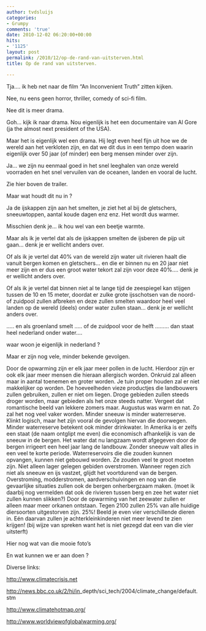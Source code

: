```yaml
---
author: tvdsluijs
categories:
- Grumpy
comments: 'true'
date: 2010-12-02 06:20:00+00:00
hits:
- '1125'
layout: post
permalink: /2010/12/op-de-rand-van-uitsterven.html
title: Op de rand van uitsterven.

---
```

Tja…. ik heb net naar de film “An Inconvenient Truth” zitten kijken. 

Nee, nu eens geen horror, thriller, comedy of sci-fi film. 

Nee dit is meer drama. 

Goh… kijk ik naar drama. Nou eigenlijk is het een documentaire van Al Gore (ja the almost next president of the USA). 

Maar het is eigenlijk wel een drama. Hij legt even heel fijn uit hoe we de wereld aan het verkloten zijn, en dat we dit dus in een tempo doen waarin eigenlijk over 50 jaar (of minder) een berg mensen minder over zijn. 

Ja… we zijn nu eenmaal goed in het snel leeghalen van onze wereld voorraden en het snel vervuilen van de oceanen, landen en vooral de lucht. 

Zie hier boven de trailer. 

Maar wat houdt dit nu in ? 

Ja de ijskappen zijn aan het smelten, je ziet het al bij de gletschers, sneeuwtoppen, aantal koude dagen enz enz. Het wordt dus warmer. 

Misschien denk je… ik hou wel van een beetje warmte. 

Maar als ik je vertel dat als de ijskappen smelten de ijsberen de pijp uit gaan… denk je er wellicht anders over. 

Of als ik je vertel dat 40% van de wereld zijn water uit rivieren haalt die vanuit bergen komen en gletschers… en die er binnen nu en 20 jaar niet meer zijn en er dus een groot water tekort zal zijn voor deze 40%…. denk je er wellicht anders over. 

Of als ik je vertel dat binnen niet al te lange tijd de zeespiegel kan stijgen tussen de 10 en 15 meter, doordat er zulke grote ijsschotsen van de noord- of zuidpool zullen afbreken en deze zullen smelten waardoor heel veel landen op de wereld (deels) onder water zullen staan… denk je er wellicht anders over. 

….. en als groenland smelt ….. of de zuidpool voor de helft ……… dan staat heel nederland onder water…. 

waar woon je eigenlijk in nederland ? 

Maar er zijn nog vele, minder bekende gevolgen. 

Door de opwarming zijn er elk jaar meer pollen in de lucht. Hierdoor zijn er ook elk jaar meer mensen die hieraan allergisch worden. Onkruid zal alleen maar in aantal toenemen en groter worden. Je tuin proper houden zal er niet makkelijker op worden. De hoeveelheden vieze productjes die landbouwers zullen gebruiken, zullen er niet om liegen. Droge gebieden zullen steeds droger worden, maar gebieden als het onze steeds natter. Vergeet dat romantische beeld van lekkere zomers maar. Augustus was warm en nat. Zo zal het nog veel vaker worden. Minder sneeuw is minder waterreserve. Klinkt logisch, maar het zijn vooral de gevolgen hiervan die doorwegen. Minder waterreserve betekent ook minder drinkwater. In Amerika is er zelfs een staat (de naam ontglipt me even) die economisch afhankelijk is van de sneeuw in de bergen. Het water dat nu langzaam wordt afgegeven door de bergen irrigeert een heel jaar lang de landbouw. Zonder sneeuw valt alles in een veel te korte periode. Waterreservoirs die die zouden kunnen opvangen, kunnen niet gebouwd worden. Ze zouden veel te groot moeten zijn. Niet alleen lager gelegen gebiden overstromen. Wanneer regen zich niet als sneeuw en ijs vastzet, glijdt het voortdurend van de bergen. Overstroming, modderstromen, aardverschuivingen en nog van die gevaarlijke situaties zullen ook de bergen onherbergzaam maken. (moet ik daarbij nog vermelden dat ook de rivieren tussen berg en zee het water niet zullen kunnen slikken?) Door de opwarming van het zeewater zullen er alleen maar meer orkanen ontstaan. Tegen 2100 zullen 25% van alle huidige diersoorten uitgestorven zijn. 25%! Beeld je even vier verschillende dieren in. Eén daarvan zullen je achterkleinkinderen niet meer levend te zien krijgen! (bij wijze van spreken want het is niet gezegd dat een van die vier uitsterft)

Hier nog wat van die mooie foto’s 

En wat kunnen we er aan doen ? 

Diverse links: 

<http://www.climatecrisis.net> 

<http://news.bbc.co.uk/2/hi/in>_depth/sci_tech/2004/climate_change/default.stm 

<http://www.climatehotmap.org/> 

<http://www.worldviewofglobalwarming.org/>